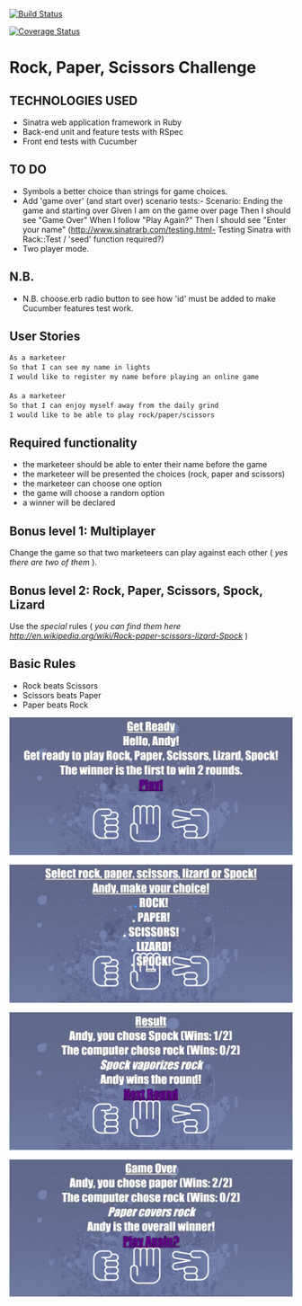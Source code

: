 [![Build Status](https://travis-ci.org/andygout/rps-challenge.png)](https://travis-ci.org/andygout/rps-challenge)

[![Coverage Status](https://coveralls.io/repos/andygout/rps-challenge/badge.png)](https://coveralls.io/r/andygout/rps-challenge)

# Rock, Paper, Scissors Challenge

TECHNOLOGIES USED
-----------------
*   Sinatra web application framework in Ruby
*   Back-end unit and feature tests with RSpec
*   Front end tests with Cucumber

TO DO
-----
*   Symbols a better choice than strings for game choices.
*   Add 'game over' (and start over) scenario tests:-
    Scenario: Ending the game and starting over
    Given I am on the game over page
    Then I should see "Game Over"
    When I follow "Play Again?"
    Then I should see "Enter your name"
    (http://www.sinatrarb.com/testing.html- Testing Sinatra with Rack::Test / 'seed' function required?)
*   Two player mode.

N.B.
----
*   N.B. choose.erb radio button to see how 'id' must be added to make Cucumber features test work.

User Stories
------------
```sh
As a marketeer
So that I can see my name in lights
I would like to register my name before playing an online game

As a marketeer
So that I can enjoy myself away from the daily grind
I would like to be able to play rock/paper/scissors
```

Required functionality
----------------------
- the marketeer should be able to enter their name before the game
- the marketeer will be presented the choices (rock, paper and scissors)
- the marketeer can choose one option
- the game will choose a random option
- a winner will be declared

## Bonus level 1: Multiplayer

Change the game so that two marketeers can play against each other ( _yes there are two of them_ ).

## Bonus level 2: Rock, Paper, Scissors, Spock, Lizard

Use the _special_ rules ( _you can find them here http://en.wikipedia.org/wiki/Rock-paper-scissors-lizard-Spock_ )

## Basic Rules

- Rock beats Scissors
- Scissors beats Paper
- Paper beats Rock

![Screenshot Get Ready](/public/img/rps_get_ready.png)

![Screenshot Select](/public/img/rps_select.png)

![Screenshot Result](/public/img/rps_result.png)

![Screenshot Game Over](/public/img/rps_game_over.png)
